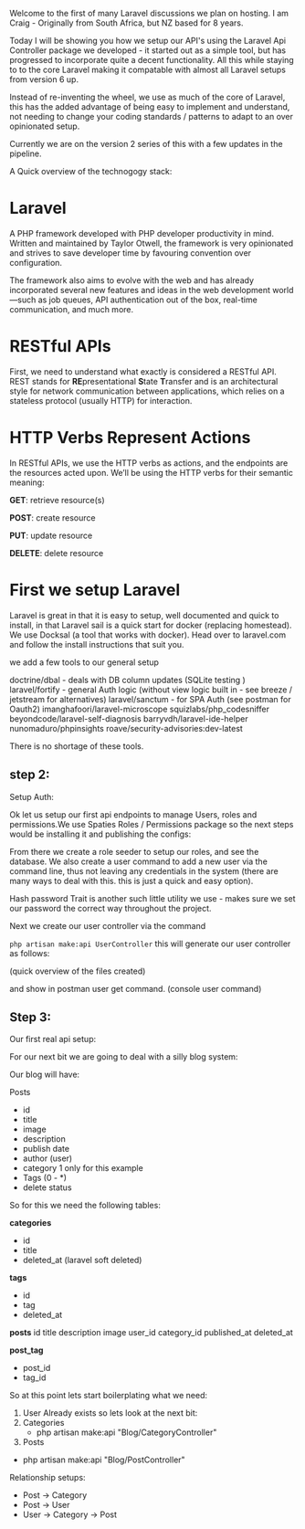 Welcome to the first of many Laravel discussions we plan on hosting. I am Craig - Originally from South Africa, but NZ based for 8 years.

Today I will be showing you how we setup our API's using the Laravel Api Controller package we developed - it started out as a simple tool, but has progressed to incorporate quite a decent functionality.
All this while staying to to the core Laravel making it compatable with almost all Laravel setups from version 6 up.

Instead of re-inventing the wheel, we use as much of the core of Laravel, this has the added advantage of being easy to implement and understand, not needing to change your coding standards / patterns to adapt to an over opinionated setup.

Currently we are on the version 2 series of this with a few updates in the pipeline.

A Quick overview of the technogogy stack:

# Laravel

A PHP framework developed with PHP developer productivity in mind. Written and maintained by Taylor Otwell, the framework is very opinionated and strives to save developer time by favouring convention over configuration.

The framework also aims to evolve with the web and has already incorporated several new features and ideas in the web development world—such as job queues, API authentication out of the box, real-time communication, and much more.

# RESTful APIs

First, we need to understand what exactly is considered a RESTful API. REST stands for **RE**presentational **S**tate **T**ransfer and is an architectural style for network communication between applications, which relies on a stateless protocol (usually HTTP) for interaction.

# HTTP Verbs Represent Actions

In RESTful APIs, we use the HTTP verbs as actions, and the endpoints are the resources acted upon. We’ll be using the HTTP verbs for their semantic meaning:

**GET**: retrieve resource(s)

**POST**: create resource

**PUT**: update resource

**DELETE**: delete resource

# First we setup Laravel

Laravel is great in that it is easy to setup, well documented and quick to install, in that Laravel sail is a quick start for docker (replacing homestead). We use Docksal (a tool that works with docker).
Head over to laravel.com and follow the install instructions that suit you.

we add a few tools to our general setup

doctrine/dbal - deals with DB column updates (SQLite testing )
laravel/fortify - general Auth logic (without view logic built in - see breeze / jetstream for alternatives)
laravel/sanctum - for SPA Auth (see postman for Oauth2)
imanghafoori/laravel-microscope
squizlabs/php_codesniffer
beyondcode/laravel-self-diagnosis
barryvdh/laravel-ide-helper
nunomaduro/phpinsights
roave/security-advisories:dev-latest

There is no shortage of these tools.

## step 2:

Setup Auth:

Ok let us setup our first api endpoints to manage Users, roles and permissions.We use Spaties Roles / Permissions package so the next steps would be installing it and publishing the configs:

From there we create a role seeder to setup our roles, and see the database.
We also create a user command to add a new user via the command line, thus not leaving any credentials in the system (there are many ways to deal with this. this is just a quick and easy option).

Hash password Trait is another such little utility we use - makes sure we set our password the correct way throughout the project.

Next we create our user controller via the command

`php artisan make:api UserController` this will generate our user controller as follows:

(quick overview of the files created)

and show in postman user get command. (console user command)

## Step 3:

Our first real api setup:

For our next bit we are going to deal with a silly blog system:

Our blog will have:

Posts

-   id
-   title
-   image
-   description
-   publish date
-   author (user)
-   category 1 only for this example
-   Tags (0 - \*)
-   delete status

So for this we need the following tables:

**categories**

-   id
-   title
-   deleted_at (laravel soft deleted)

**tags**

-   id
-   tag
-   deleted_at

**posts**
id
title
description
image
user_id
category_id
published_at
deleted_at

**post_tag**

-   post_id
-   tag_id

So at this point lets start boilerplating what we need:

1. User Already exists so lets look at the next bit:
2. Categories
    - php artisan make:api "Blog/CategoryController"
3. Posts

-   php artisan make:api "Blog/PostController"

Relationship setups:

-   Post -> Category
-   Post -> User
-   User -> Category -> Post
